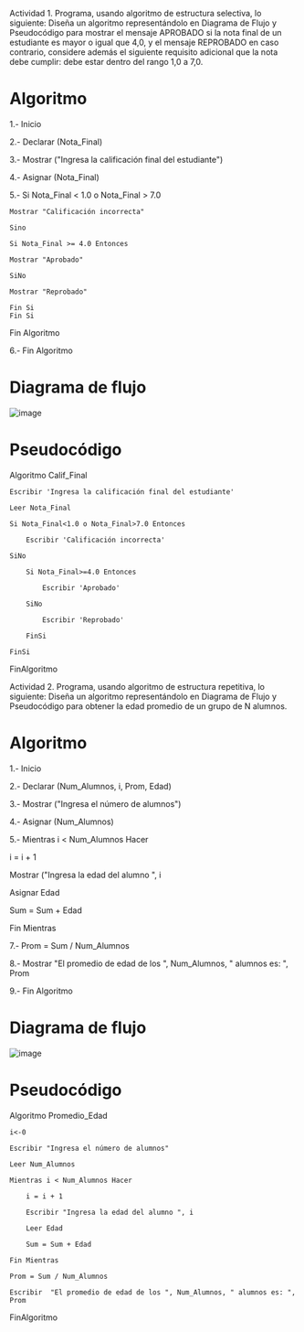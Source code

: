 Actividad 1. Programa, usando algoritmo de estructura selectiva, lo siguiente:
Diseña un algoritmo representándolo en Diagrama de Flujo y Pseudocódigo para mostrar el mensaje APROBADO si la nota final de un estudiante es mayor o igual que 4,0,
y el mensaje REPROBADO en caso contrario, considere además el siguiente requisito adicional que la nota debe cumplir: debe estar dentro del rango 1,0 a 7,0.

# Algoritmo

1.- Inicio

2.- Declarar (Nota_Final)

3.- Mostrar ("Ingresa la calificación final del estudiante")

4.- Asignar (Nota_Final)

5.- Si Nota_Final < 1.0 o Nota_Final > 7.0

    Mostrar "Calificación incorrecta"
    
    Sino
    
    Si Nota_Final >= 4.0 Entonces
    
    Mostrar "Aprobado"
    
    SiNo

    Mostrar "Reprobado"
    
    Fin Si
    Fin Si
    
 Fin Algoritmo
    
6.- Fin Algoritmo


# Diagrama de flujo

![image](https://user-images.githubusercontent.com/103210431/166519382-dc10ff63-15d3-418d-b13c-4c3f3cf2d431.png)



# Pseudocódigo

Algoritmo Calif_Final

	Escribir 'Ingresa la calificación final del estudiante'
	
	Leer Nota_Final
	
	Si Nota_Final<1.0 o Nota_Final>7.0 Entonces
	
		Escribir 'Calificación incorrecta'
		
	SiNo
	
		Si Nota_Final>=4.0 Entonces
		
			Escribir 'Aprobado'
			
		SiNo
		
			Escribir 'Reprobado'
			
		FinSi
		
	FinSi
	
FinAlgoritmo


Actividad 2. Programa, usando algoritmo de estructura repetitiva, lo siguiente:
Diseña un algoritmo representándolo en Diagrama de Flujo y Pseudocódigo para obtener la edad promedio de un grupo de N alumnos.

# Algoritmo

1.- Inicio

2.- Declarar (Num_Alumnos, i, Prom, Edad)

3.- Mostrar ("Ingresa el número de alumnos")

4.- Asignar (Num_Alumnos)

5.- Mientras i < Num_Alumnos Hacer

i = i + 1

Mostrar ("Ingresa la edad del alumno ", i

Asignar Edad

Sum = Sum + Edad

Fin Mientras

7.- Prom = Sum / Num_Alumnos

8.- Mostrar "El promedio de edad de los ", Num_Alumnos, " alumnos es: ", Prom 

9.- Fin Algoritmo

# Diagrama de flujo

![image](https://user-images.githubusercontent.com/103210431/166510246-a91e7b21-3881-4726-81b3-fe784ca4bc10.png)

# Pseudocódigo

Algoritmo Promedio_Edad

	i<-0
  
	Escribir "Ingresa el número de alumnos"
  
	Leer Num_Alumnos
  
	Mientras i < Num_Alumnos Hacer
  
		i = i + 1
    
		Escribir "Ingresa la edad del alumno ", i
    
		Leer Edad
    
		Sum = Sum + Edad
    
	Fin Mientras
  
	Prom = Sum / Num_Alumnos
  
	Escribir  "El promedio de edad de los ", Num_Alumnos, " alumnos es: ", Prom
  
FinAlgoritmo





